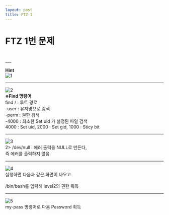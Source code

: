 ```yaml
---
layout: post
title: FTZ-1
---
```

<h1>FTZ 1번 문제</h1>
<br>
___

<strong>Hint</strong>
<br>
![1](https://user-images.githubusercontent.com/39820421/61165384-bd1dd780-a55a-11e9-8ab5-8495e3527913.png)

___

![2](https://user-images.githubusercontent.com/39820421/61165385-bd1dd780-a55a-11e9-8733-e0f5144df350.png)
<br><strong>※Find 명령어</strong>
<br>find / : 루트 경로
<br>-user : 유저명으로 검색
<br>-perm : 권한 검색
<br>-4000 : 최소한 Set uid 가 설정된 파일 검색
<br>4000 : Set uid, 2000 : Set gid, 1000 : Sticy bit

___

![3](https://user-images.githubusercontent.com/39820421/61165386-bd1dd780-a55a-11e9-8734-2efe04ea93e0.png)
<br>2> /dev/null : 에러 출력을 NULL로 만든다, <br>즉 에러를 출력하지 않음.


___

![4](https://user-images.githubusercontent.com/39820421/61165387-bdb66e00-a55a-11e9-9691-6aadd4381394.png)
<br>실행하면 다음과 같은 화면이 나오고<br><br>
/bin/bash를 입력해 level2의 권한 획득

___

![5](https://user-images.githubusercontent.com/39820421/61165388-bdb66e00-a55a-11e9-8e2d-6dfe6f9c5d5b.png)
<br>
my-pass 명령어로 다음 Password 획득
